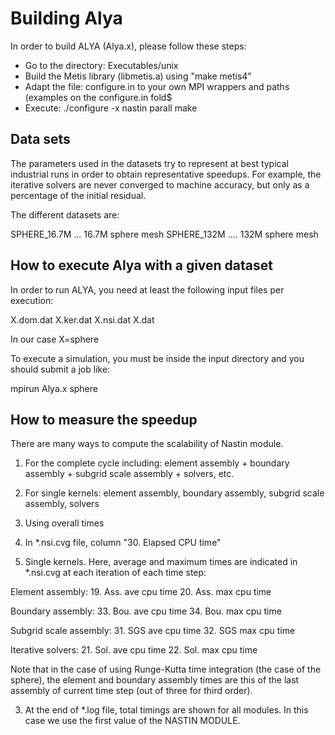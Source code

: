 # Building Alya

In order to build ALYA (Alya.x), please follow these steps:

- Go to the directory: Executables/unix
- Build the Metis library (libmetis.a) using "make metis4"
- Adapt the file: configure.in to your own MPI wrappers and paths (examples on the configure.in fold$
- Execute:
  ./configure -x nastin parall
  make

Data sets
---------

The parameters used in the datasets try to represent at best typical industrial runs in order to obtain representative speedups. For example, the iterative solvers are never converged to machine accuracy, but only as a percentage of the initial residual. 

The different datasets are:

SPHERE_16.7M ... 16.7M sphere mesh 
SPHERE_132M .... 132M sphere mesh

How to execute Alya with a given dataset
----------------------------------------

In order to run ALYA, you need at least the following input files per execution:

X.dom.dat
X.ker.dat
X.nsi.dat
X.dat

In our case X=sphere

To execute a simulation, you must be inside the input directory and you should submit a job like:

mpirun Alya.x sphere

How to measure the speedup
--------------------------

There are many ways to compute the scalability of Nastin module.

1. For the complete cycle including: element assembly + boundary assembly + subgrid scale assembly + solvers, etc.

2. For single kernels: element assembly, boundary assembly, subgrid scale assembly, solvers

3. Using overall times


1. In *.nsi.cvg file, column "30. Elapsed CPU time"


2. Single kernels. Here, average and maximum times are indicated in *.nsi.cvg at each iteration of each time step:

Element assembly: 19. Ass. ave cpu time    20. Ass. max cpu time    

Boundary assembly: 33. Bou. ave cpu time  34. Bou. max cpu time   

Subgrid scale assembly: 31. SGS ave cpu time     32. SGS max cpu time

Iterative solvers: 21. Sol. ave cpu time     22. Sol. max cpu time   

Note that in the case of using Runge-Kutta time integration (the case of the sphere), the element and boundary assembly times are this of the last assembly of current time step (out of three for third order). 

3. At the end of *.log file, total timings are shown for all modules. In this case we use the first value of the NASTIN MODULE.



